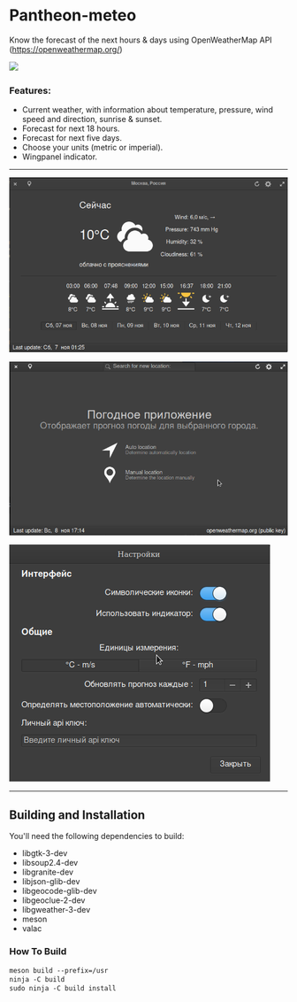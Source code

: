 # Pantheon-meteo
Know the forecast of the next hours & days using OpenWeatherMap API (https://openweathermap.org/)

<p align="left">
    <a href="https://paypal.me/Dirli85">
        <img src="https://img.shields.io/badge/Donate-PayPal-green.svg">
    </a>
</p>

### Features:

* Current weather, with information about temperature, pressure, wind speed and direction, sunrise & sunset.
* Forecast for next 18 hours.
* Forecast for next five days.
* Choose your units (metric or imperial).
* Wingpanel indicator.

----

![Screenshot](data/screenshot1.png)

![Screenshot](data/screenshot2.png)  

![Prefrences](data/screenshot3.png)

---

## Building and Installation

You'll need the following dependencies to build:

* libgtk-3-dev
* libsoup2.4-dev
* libgranite-dev
* libjson-glib-dev
* libgeocode-glib-dev
* libgeoclue-2-dev
* libgweather-3-dev
* meson
* valac

### How To Build

    meson build --prefix=/usr
    ninja -C build
    sudo ninja -C build install
